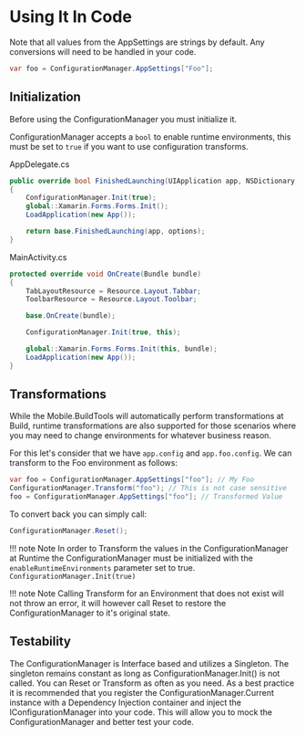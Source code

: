 # Using It In Code

Note that all values from the AppSettings are strings by default. Any conversions will need to be handled in your code.

```csharp
var foo = ConfigurationManager.AppSettings["Foo"];
```

## Initialization

Before using the ConfigurationManager you must initialize it.

ConfigurationManager accepts a `bool` to enable runtime environments, this must be set to `true` if you want to use configuration transforms.

AppDelegate.cs

```csharp
public override bool FinishedLaunching(UIApplication app, NSDictionary options)
{
    ConfigurationManager.Init(true);
    global::Xamarin.Forms.Forms.Init();
    LoadApplication(new App());

    return base.FinishedLaunching(app, options);
}
```

MainActivity.cs

```csharp
protected override void OnCreate(Bundle bundle)
{
    TabLayoutResource = Resource.Layout.Tabbar;
    ToolbarResource = Resource.Layout.Toolbar;

    base.OnCreate(bundle);

    ConfigurationManager.Init(true, this);

    global::Xamarin.Forms.Forms.Init(this, bundle);
    LoadApplication(new App());
}
```

## Transformations

While the Mobile.BuildTools will automatically perform transformations at Build, runtime transformations are also supported for those scenarios where you may need to change environments for whatever business reason.

For this let's consider that we have `app.config` and `app.foo.config`. We can transform to the Foo environment as follows:

```csharp
var foo = ConfigurationManager.AppSettings["foo"]; // My Foo
ConfigurationManager.Transform("foo"); // This is not case sensitive
foo = ConfigurationManager.AppSettings["foo"]; // Transformed Value
```

To convert back you can simply call:

```csharp
ConfigurationManager.Reset();
```

!!! note Note
    In order to Transform the values in the ConfigurationManager at Runtime the ConfigurationManager must be initialized with the `enableRuntimeEnvironments` parameter set to true. `ConfigurationManager.Init(true)`

!!! note Note
    Calling Transform for an Environment that does not exist will not throw an error, it will however call Reset to restore the ConfigurationManager to it's original state.

## Testability

The ConfigurationManager is Interface based and utilizes a Singleton. The singleton remains constant as long as ConfigurationManager.Init() is not called. You can Reset or Transform as often as you need. As a best practice it is recommended that you register the ConfigurationManager.Current instance with a Dependency Injection container and inject the IConfigurationManager into your code. This will allow you to mock the ConfigurationManager and better test your code.
